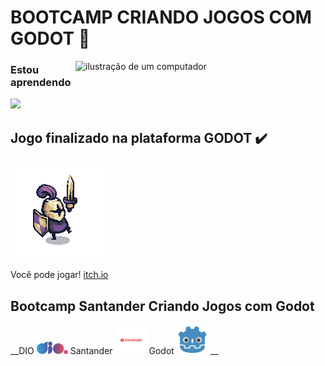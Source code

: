 ﻿# BOOTCAMP CRIANDO JOGOS COM GODOT 📜

<img src="https://raw.githubusercontent.com/MicaelliMedeiros/micaellimedeiros/master/image/computer-illustration.png" alt="ilustração de um computador" min-width="400px" max-width="400px" width="400px" align="right">

### Estou aprendendo 


<img src="https://cdn.jsdelivr.net/gh/devicons/devicon@latest/icons/javascript/javascript-original.svg" width="50px">


## Jogo finalizado na plataforma GODOT :heavy_check_mark:

<img src="/Warrior_Purple_1.png">


Você pode jogar! [itch.io](https://zuahkera.itch.io/little-knight)


## Bootcamp Santander Criando Jogos com Godot 





 __DIO <img src="/logo-full.svg" width= "50px">   Santander  <img src="/santander-logo.png" width= "50px">  Godot    <img src="/godot.png" width= "50px"> __



          
          
          


#
